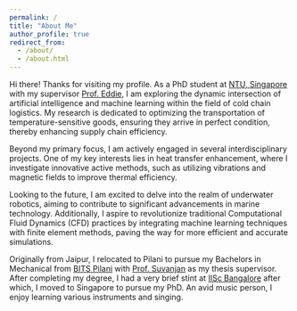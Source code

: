 ```yaml
---
permalink: /
title: "About Me"
author_profile: true
redirect_from: 
  - /about/
  - /about.html
---
```


Hi there! Thanks for visiting my profile. As a PhD student at [NTU, Singapore](https://www.ntu.edu.sg/) with my supervisor [Prof. Eddie](https://scholar.google.com.sg/citations?user=9QW1LYAAAAAJ), I am exploring the dynamic intersection of artificial intelligence and machine learning within the field of cold chain logistics. My research is dedicated to optimizing the transportation of temperature-sensitive goods, ensuring they arrive in perfect condition, thereby enhancing supply chain efficiency.

Beyond my primary focus, I am actively engaged in several interdisciplinary projects. One of my key interests lies in heat transfer enhancement, where I investigate innovative active methods, such as utilizing vibrations and magnetic fields to improve thermal efficiency.

Looking to the future, I am excited to delve into the realm of underwater robotics, aiming to contribute to significant advancements in marine technology. Additionally, I aspire to revolutionize traditional Computational Fluid Dynamics (CFD) practices by integrating machine learning techniques with finite element methods, paving the way for more efficient and accurate simulations.

Originally from Jaipur, I relocated to Pilani to pursue my Bachelors in Mechanical from [BITS Pilani](https://www.bits-pilani.ac.in/) with [Prof. Suvanjan](https://scholar.google.co.in/citations?user=IaZolwcAAAAJ&hl=en) as my thesis supervisor. After completing my degree, I had a very brief stint at [IISc Bangalore](https://iisc.ac.in/) after which, I moved to Singapore to pursue my PhD. An avid music person, I enjoy learning various instruments and singing.
